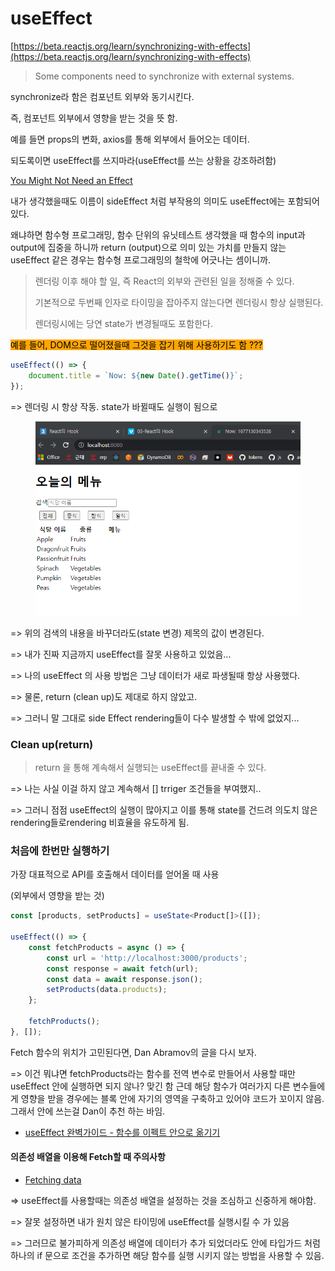 # useEffect

[https://beta.reactjs.org/learn/synchronizing-with-effects](https://beta.reactjs.org/learn/synchronizing-with-effects)

> Some components need to synchronize with external systems.

synchronize라 함은 컴포넌트 외부와 동기시킨다.&#x20;

즉, 컴포넌트 외부에서 영향을 받는 것을 뜻 함.

예를 들면 props의 변화, axios를 통해 외부에서 들어오는 데이터.



되도록이면 useEffect를 쓰지마라(useEffect를 쓰는 상황을 강조하려함)

[You Might Not Need an Effect](https://beta.reactjs.org/learn/you-might-not-need-an-effect)

내가 생각했을때도 이름이 sideEffect 처럼 부작용의 의미도 useEffect에는 포함되어 있다.

왜냐하면 함수형 프로그래밍, 함수 단위의 유닛테스트 생각했을 때 함수의 input과 output에 집중을 하니까 return (output)으로 의미 있는 가치를 만들지 않는 useEffect 같은 경우는 함수형 프로그래밍의 철학에 어긋나는 셈이니까.



> 렌더링 이후 해야 할 일, 즉 React의 외부와 관련된 일을 정해줄 수 있다.
>
> 기본적으로 두번째 인자로 타이밍을 잡아주지 않는다면 렌더링시 항상 실행된다.
>
> 렌더링시에는 당연 state가 변경될때도 포함한다.

<mark style="background-color:orange;">예를 들어, DOM으로 떨어졌을때 그것을 잡기 위해 사용하기도 함 ???</mark>



```javascript
useEffect(() => {
    document.title = `Now: ${new Date().getTime()}`;
});
```

\=> 렌더링 시 항상 작동. state가 바뀔때도 실행이 됨으로&#x20;

<figure><img src="../../.gitbook/assets/image (24).png" alt=""><figcaption></figcaption></figure>

\=> 위의 검색의 내용을 바꾸더라도(state 변경) 제목의 값이 변경된다.

\=> 내가 진짜 지금까지 useEffect를 잘못 사용하고 있었음...

\=> 나의 useEffect 의 사용 방법은 그냥 데이터가 새로 파생될때 항상 사용했다.

\=> 물론, return (clean up)도 제대로 하지 않았고.

\=> 그러니 말 그대로 side Effect rendering들이 다수 발생할 수 밖에 없었지...



### Clean up(return)

> return 을 통해 계속해서 실행되는 useEffect를 끝내줄 수 있다.

\=> 나는 사실 이걸 하지 않고 계속해서 \[] trriger 조건들을 부여했지..

\=> 그러니 점점 useEffect의 실행이 많아지고 이를 통해 state를 건드려 의도치 않은 rendering들로rendering 비효율을 유도하게 됨.



### 처음에 한번만 실행하기

가장 대표적으로 API를 호출해서 데이터를 얻어올 때 사용

(외부에서 영향을 받는 것)

```typescript
const [products, setProducts] = useState<Product[]>([]);

useEffect(() => {
	const fetchProducts = async () => {
		const url = 'http://localhost:3000/products';
		const response = await fetch(url);
		const data = await response.json();
		setProducts(data.products);
	};

	fetchProducts();
}, []);
```

Fetch 함수의 위치가 고민된다면, Dan Abramov의 글을 다시 보자.

\=> 이건 뭐냐면 fetchProducts라는 함수를 전역 변수로 만들어서 사용할 때만 useEffect 안에 실행하면 되지 않나? 맞긴 함 근데 해당 함수가 여러가지 다른 변수들에게 영향을 받을 경우에는 블록 안에 자기의 영역을 구축하고 있어야 코드가 꼬이지 않음. 그래서 안에 쓰는걸 Dan이 추천 하는 바임.

* [useEffect 완벽가이드 - 함수를 이펙트 안으로 옮기기](https://overreacted.io/ko/a-complete-guide-to-useeffect/#%ED%95%A8%EC%88%98%EB%A5%BC-%EC%9D%B4%ED%8E%99%ED%8A%B8-%EC%95%88%EC%9C%BC%EB%A1%9C-%EC%98%AE%EA%B8%B0%EA%B8%B0)



#### 의존성 배열을 이용해 Fetch할 때 주의사항

* [Fetching data](https://beta.reactjs.org/learn/synchronizing-with-effects#fetching-data)

\=> useEffect를 사용할때는 의존성 배열을 설정하는 것을 조심하고 신중하게 해야함.

\=> 잘못 설정하면 내가 원치 않은 타이밍에 useEffect를 실행시킬 수 가 있음

\=> 그러므로 불가피하게 의존성 배열에 데이터가 추가 되었더라도 안에 타입가드 처럼 하나의 if 문으로 조건을 추가하면 해당 함수를 실행 시키지 않는 방법을 사용할 수 있음.&#x20;



